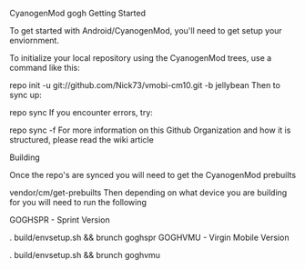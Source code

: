CyanogenMod gogh
Getting Started

To get started with Android/CyanogenMod, you'll need to get setup your enviornment.

To initialize your local repository using the CyanogenMod trees, use a command like this:

repo init -u git://github.com/Nick73/vmobi-cm10.git -b jellybean
Then to sync up:

repo sync
If you encounter errors, try:

repo sync -f
For more information on this Github Organization and how it is structured, please read the wiki article

Building

Once the repo's are synced you will need to get the CyanogenMod prebuilts

vendor/cm/get-prebuilts
Then depending on what device you are building for you will need to run the following

GOGHSPR - Sprint Version

. build/envsetup.sh && brunch goghspr
GOGHVMU - Virgin Mobile Version

. build/envsetup.sh && brunch goghvmu
